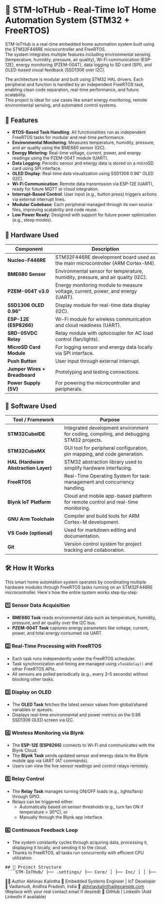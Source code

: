   # 🔌 STM-IoTHub - Real-Time IoT Home Automation System (STM32 + FreeRTOS)

STM-IoTHub is a real-time embedded home automation system built using the STM32F446RE microcontroller and FreeRTOS.  
The system integrates multiple features including environmental sensing (temperature, humidity, pressure, air quality), Wi-Fi communication (ESP-12E), energy monitoring (PZEM-004T), data logging to SD card (SPI), and OLED-based visual feedback (SSD1306 over I2C).

The architecture is modular and built using STM32 HAL drivers. Each peripheral and function is handled by an independent FreeRTOS task, enabling clean code separation, real-time performance, and future scalability.  
This project is ideal for use cases like smart energy monitoring, remote environmental sensing, and automated control systems.

 ## 🚀 Features

- **RTOS-Based Task Handling**: All functionalities run as independent FreeRTOS tasks for modular and real-time performance.
- **Environmental Monitoring**: Measures temperature, humidity, pressure, and air quality using the BME680 sensor (I2C).
- **Energy Metering**: Real-time voltage, current, power, and energy readings using the PZEM-004T module (UART).
- **Data Logging**: Periodic sensor and energy data is stored on a microSD card using SPI interface.
- **OLED Display**: Real-time data visualization using SSD1306 0.96" OLED (I2C).
- **Wi-Fi Communication**: Remote data transmission via ESP-12E (UART), ready for future MQTT or cloud integration.
- **Interrupt-Based Control**: User input (e.g., button press) triggers actions via external interrupt lines.
- **Modular Codebase**: Each peripheral managed through its own source files, improving scalability and code reuse.
- **Low Power Ready**: Designed with support for future power optimization (e.g., sleep modes).

## 🔧 Hardware Used

| Component            | Description                                                              |
|----------------------|--------------------------------------------------------------------------|
| **Nucleo-F446RE**     | STM32F446RE development board used as the main microcontroller (ARM Cortex-M4). |
| **BME680 Sensor**      | Environmental sensor for temperature, humidity, pressure, and air quality (I2C). |
| **PZEM-004T v3.0**     | Energy monitoring module to measure voltage, current, power, and energy (UART). |
| **SSD1306 OLED 0.96"** | Display module for real-time data display (I2C).                         |
| **ESP-12E (ESP8266)**  | Wi-Fi module for wireless communication and cloud readiness (UART).     |
| **SRD-05VDC Relay**    | Relay module with optocoupler for AC load control (fan/lights).         |
| **MicroSD Card Module**| For logging sensor and energy data locally via SPI interface.           |
| **Push Button**        | User input through external interrupt.                                  |
| **Jumper Wires + Breadboard** | Prototyping and testing connections.                                 |
| **Power Supply (5V)**  | For powering the microcontroller and peripherals.                       |

## 🧰 Software Used

| Tool / Framework         | Purpose                                                                 |
|--------------------------|-------------------------------------------------------------------------|
| **STM32CubeIDE**         | Integrated development environment for coding, compiling, and debugging STM32 projects. |
| **STM32CubeMX**          | GUI tool for peripheral configuration, pin mapping, and code generation. |
| **HAL (Hardware Abstraction Layer)** | STM32 abstraction library used to simplify hardware interfacing.         |
| **FreeRTOS**             | Real-Time Operating System for task management and concurrency handling. |
| **Blynk IoT Platform**   | Cloud and mobile app-based platform for remote control and real-time monitoring. |
| **GNU Arm Toolchain**    | Compiler and build tools for ARM Cortex-M development.                  |
| **VS Code (optional)**   | Used for markdown editing and documentation.                            |
| **Git**                  | Version control system for project tracking and collaboration.          |

## 🛠️ How It Works

This smart home automation system operates by coordinating multiple hardware modules through FreeRTOS tasks running on an STM32F446RE microcontroller. Here's how the entire system works step-by-step:

### 1️⃣ Sensor Data Acquisition
- **BME680 Task** reads environmental data such as temperature, humidity, pressure, and air quality over the I2C bus.
- **PZEM-004T Task** captures energy parameters like voltage, current, power, and total energy consumed via UART.

### 2️⃣ Real-Time Processing with FreeRTOS
- Each task runs independently under the FreeRTOS scheduler.
- Task synchronization and timing are managed using `vTaskDelay()` and other FreeRTOS APIs.
- All sensors are polled periodically (e.g., every 2–5 seconds) without blocking other tasks.

### 3️⃣ Display on OLED
- The **OLED Task** fetches the latest sensor values from global/shared variables or queues.
- Displays real-time environmental and power metrics on the 0.96 SSD1306 OLED screen via I2C.

### 4️⃣ Wireless Monitoring via Blynk
- The **ESP-12E (ESP8266)** connects to Wi-Fi and communicates with the Blynk Cloud.
- The **Blynk Task** sends updated sensor and energy data to the Blynk mobile app via UART (AT commands).
- Users can view the live sensor readings and control relays remotely.

### 5️⃣ Relay Control
- The **Relay Task** manages turning ON/OFF loads (e.g., lights/fans) through GPIO.
- Relays can be triggered either:
  - Automatically based on sensor thresholds (e.g., turn fan ON if temperature > 30°C), or
  - Manually through the Blynk app interface.

### 6️⃣ Continuous Feedback Loop
- The system constantly cycles through acquiring data, processing it, displaying it locally, and sending it to the cloud.
- Thanks to FreeRTOS, all tasks run concurrently with efficient CPU utilization.



<pre>## 📁 Project Structure
 ```STM-IoTHub/ ├── .settings/ ├── Core/ │ ├── Inc/ │ │ ├── BME680/ │ │ │ ├── bme68x.h │ │ │ ├── bme68x_defs.h │ │ │ ├── bme680_app.h │ │ │ └── bme680_user.h │ │ ├── PZEM004T/ │ │ │ ├── pzem004t.h │ │ │ └── pzem004t_app.h │ │ ├── RELAY/ │ │ │ └── relay_control.h │ │ ├── SD/ │ │ │ ├── fatfs_sd.h │ │ │ └── user_diskio.h │ │ ├── SSD1306/ │ │ │ ├── font6x8.h │ │ │ ├── ssd1306.h │ │ │ └── ssd1306_fonts.h │ │ ├── TASKS/ │ │ │ ├── bme680_task.h │ │ │ ├── fan_task.h │ │ │ ├── light_task.h │ │ │ ├── oled_task.h │ │ │ ├── pzem_task.h │ │ │ ├── pzem004t_task.h │ │ │ ├── relay_automation_task.h │ │ │ ├── relay_task.h │ │ │ ├── sensor_data.h │ │ │ ├── sensor_task.h │ │ │ ├── shared_data.h │ │ │ ├── tasks.h │ │ │ └── uart_ring.h │ │ ├── WIFI/ │ │ │ └── esp8266.h │ │ ├── BLYNK/ │ │ │ ├── BlynkApi.h │ │ │ ├── BlynkConfig.h │ │ │ ├── BlynkProtocolDefs.h │ │ │ └── BlynkUtility.h │ │ ├── FreeRTOSConfig.h │ │ ├── main.h │ │ ├── sdcard.h │ │ ├── spi.h │ │ ├── status_led.h │ │ ├── stm32f4xx_hal_conf.h │ │ └── stm32f4xx_it.h │ │ ├── Src/ │ │ ├── BME680/ │ │ │ ├── bme68x.c │ │ │ ├── bme680_app.c │ │ │ └── bme680_user.c │ │ ├── PZEM004T/ │ │ │ ├── pzem004t.c │ │ │ └── pzem004t_app.c │ │ ├── RELAY/ │ │ │ └── relay_control.c │ │ ├── SD/ │ │ │ ├── fatfs_sd.c │ │ │ └── user_diskio.c │ │ ├── SSD1306/ │ │ │ ├── ssd1306.c │ │ │ └── ssd1306_fonts.c │ │ ├── TASKS/ │ │ │ ├── alert_task.c │ │ │ ├── energy_task.c │ │ │ ├── fan_task.c │ │ │ ├── light_task.c │ │ │ ├── oled_task.c │ │ │ ├── pzem_task.c │ │ │ ├── relay_automation_task.c │ │ │ ├── relay_task.c │ │ │ ├── sensor_data.c │ │ │ ├── sensor_task.c │ │ │ ├── shared_data.c │ │ │ ├── uart_ring.c │ │ │ └── wifi_task.c │ │ ├── WIFI/ │ │ │ └── esp8266.c │ │ ├── freertos.c │ │ ├── main.c │ │ ├── sdcard.c │ │ ├── spi.c │ │ ├── status_led.c │ │ ├── stm32f4xx_hal_msp.c │ │ ├── stm32f4xx_it.c │ │ ├── syscalls.c │ │ ├── sysmem.c │ │ └── system_stm32f4xx.c │ │ ├── Startup/ │ │ └── startup_stm32f446xx.s │ ├── Debug/ ├── Drivers/ ├── FATFS/ ├── Middlewares/ ├── .cproject ├── .mproject ├── .project ├── README.md ├── STM32F446RETX_FLASH.ld ├── STM32F446RETX_RAM.ld └── STM-IoTHub.ioc ```</pre>


👨‍💻 Author
Abhinav Kalintha
💼 Embedded Systems Engineer | IoT Developer
📍 Vadlamudi, Andhra Pradesh, India
📧 abhinavkalintha@example.com (Replace with your real contact email if desired)
🔗 GitHub | LinkedIn (Add LinkedIn if available)